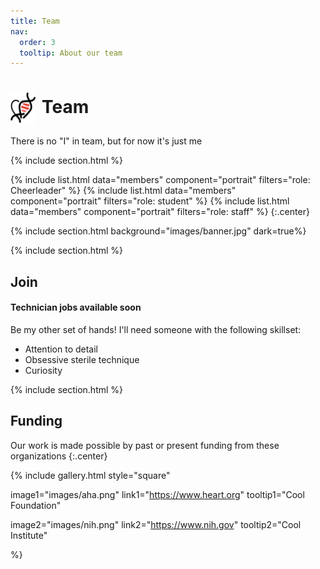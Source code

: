 ```yaml
---
title: Team
nav:
  order: 3
  tooltip: About our team
---
```


# <img src="heart_icon.png" alt="Research" style="width: 40px; height: 50px; margin-right: 10px; vertical-align: middle;">Team


There is no "I" in team, but for now it's just me

{% include section.html %}

{%
  include list.html
  data="members"
  component="portrait"
  filters="role: Cheerleader"
%}
{%
  include list.html
  data="members"
  component="portrait"
  filters="role: student"
%}
{%
  include list.html
  data="members"
  component="portrait"
  filters="role: staff"
%}
{:.center}

{% include section.html background="images/banner.jpg" dark=true%}


{% include section.html %}

## Join

#### Technician jobs available soon

Be my other set of hands! I'll need someone with the following skillset:

- Attention to detail
- Obsessive sterile technique
- Curiosity

{% include section.html %}

## Funding

Our work is made possible by past or present funding from these organizations
{:.center}

{%
  include gallery.html
  style="square"

  image1="images/aha.png"
  link1="https://www.heart.org"
  tooltip1="Cool Foundation"

  image2="images/nih.png"
  link2="https://www.nih.gov"
  tooltip2="Cool Institute"

%}
